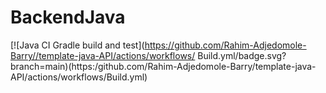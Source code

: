 # BackendJava

[![Java CI Gradle build and test](https://github.com/Rahim-Adjedomole-Barry//template-java-API/actions/workflows/
Build.yml/badge.svg?branch=main)(https:/github.com/Rahim-Adjedomole-Barry/template-java-API/actions/workflows/Build.yml)